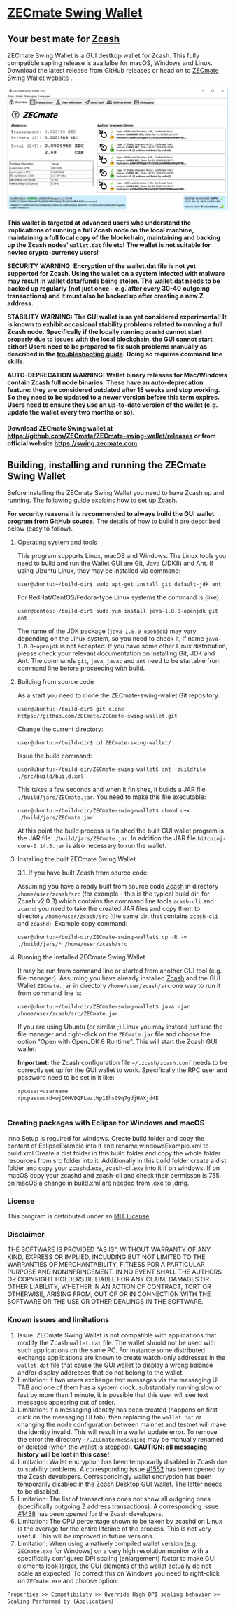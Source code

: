 # [ZECmate Swing Wallet](https://swing.zecmate.com/) 
## Your best mate for [Zcash](https://z.cash/)

ZECmate Swing Wallet is a GUI destkop wallet for Zcash. This fully compatible sapling release is availalbe for macOS, Windows and Linux. Download the latest release from GitHub releases or head on to [ZECmate Swing Wallet website](https://swing.zecmate.com/) .

![Screenshot](https://github.com/ZECmate/ZECmate-swing-wallet/raw/master/docs/zecmate.png "Main Window")

**This wallet is targeted at advanced users who understand the implications of running a full Zcash node on**
**the local machine, maintaining a full local copy of the blockchain, maintaining and backing up the**
**Zcash nodes' `wallet.dat` file etc! The wallet is not suitable for novice crypto-currency users!**

**SECURITY WARNING: Encryption of the wallet.dat file is not yet supported for Zcash. Using the wallet** 
**on a system infected with malware may result in wallet data/funds being stolen. The**
**wallet.dat needs to be backed up regularly (not just once - e.g. after every 30-40**
**outgoing transactions) and it must also be backed up after creating a new Z address.**

**STABILITY WARNING: The GUI wallet is as yet considered experimental! It is known to exhibit occasional stability problems related to running a full Zcash node.**
**Specifically if the locally running `zcashd` cannot start properly due to issues with the local blockchain, the GUI cannot start either!**
**Users need to be prepared to fix such problems manually as described in the [troubleshooting guide](docs/TroubleshootingGuide.md).**
**Doing so requires command line skills.**

**AUTO-DEPRECATION WARNING: Wallet binary releases for Mac/Windows contain Zcash full node binaries. These have an auto-deprecation feature:**
**they are considered outdated after 18 weeks and stop working. So they need to be updated to a newer version before this term expires.**
**Users need to ensure they use an up-to-date version of the wallet (e.g. update the wallet every two months or so).**

#### Download ZECmate Swing wallet at https://github.com/ZECmate/ZECmate-swing-wallet/releases or from official website https://swing.zecmate.com

## Building, installing and running the ZECmate Swing Wallet

Before installing the ZECmate Swing Wallet you need to have Zcash up and running. The following 
[guide](https://github.com/zcash/zcash/blob/master/README.md) 
explains how to set up [Zcash](https://z.cash/). 

**For security reasons it is recommended to always build the GUI wallet program from GitHub**
**[source](https://github.com/ZECmate/ZECmate-swing-wallet/archive/master.zip).**
The details of how to build it are described below (easy to follow). 


1. Operating system and tools

   This program supports Linux, macOS and Windows.
   The Linux tools you need to build and run the Wallet GUI are Git, Java (JDK8) and
   Ant. If using Ubuntu Linux, they may be installed via command: 
   ```
   user@ubuntu:~/build-dir$ sudo apt-get install git default-jdk ant
   ``` 
   For RedHat/CentOS/Fedora-type Linux systems the command is (like):
   ```
   user@centos:~/build-dir$ sudo yum install java-1.8.0-openjdk git ant 
   ```
   The name of the JDK package (`java-1.8.0-openjdk`) may vary depending on the Linux system, so you need to
   check it, if name `java-1.8.0-openjdk` is not accepted.
   If you have some other Linux distribution, please check your relevant documentation on installing Git, 
   JDK and Ant. The commands `git`, `java`, `javac` and `ant` need to be startable from command line 
   before proceeding with build.

2. Building from source code

   As a start you need to clone the ZECmate-swing-wallet Git repository:
   ```
   user@ubuntu:~/build-dir$ git clone https://github.com/ZECmate/ZECmate-swing-wallet.git
   ```
   Change the current directory:
   ```
   user@ubuntu:~/build-dir$ cd ZECmate-swing-wallet/
   ```
   Issue the build command:
   ```
   user@ubuntu:~/build-dir/ZECmate-swing-wallet$ ant -buildfile ./src/build/build.xml
   ```
   This takes a few seconds and when it finishes, it builds a JAR file `./build/jars/ZECmate.jar`. 
   You need to make this file executable:
   ```
   user@ubuntu:~/build-dir/ZECmate-swing-wallet$ chmod u+x ./build/jars/ZECmate.jar
   ```
   At this point the build process is finished the built GUI wallet program is the JAR 
   file `./build/jars/ZECmate.jar`. In addition the JAR file 
   `bitcoinj-core-0.14.5.jar` is also necessary to run the wallet. 

3. Installing the built ZECmate Swing Wallet

   3.1. If you have built Zcash from source code:

     Assuming you have already built from source code [Zcash](https://z.cash/) in directory `/home/user/zcash/src` (for example - this is the typical build dir. for Zcash v2.0.3) which contains the command line tools `zcash-cli` and `zcashd` you need to take the created JAR files and copy them to directory `/home/user/zcash/src` (the same dir. that contains `zcash-cli` and `zcashd`). Example copy command:
      ```
      user@ubuntu:~/build-dir/ZECmate-swing-wallet$ cp -R -v ./build/jars/* /home/user/zcash/src    
      ```

4. Running the installed ZECmate Swing Wallet

   It may be run from command line or started from another GUI tool (e.g. file manager). 
   Assuming you have already installed [Zcash](https://z.cash/) and the GUI Wallet `ZECmate.jar` in 
   directory `/home/user/zcash/src` one way to run it from command line is:
   ```
   user@ubuntu:~/build-dir/ZECmate-swing-wallet$ java -jar /home/user/zcash/src/ZECmate.jar
   ```
   If you are using Ubuntu (or similar ;) Linux you may instead just use the file manager and 
   right-click on the `ZECmate.jar` file and choose the option "Open with OpenJDK 8 Runtime". 
   This will start the Zcash GUI wallet.
   
   **Important:** the Zcash configuration file `~/.zcash/zcash.conf` needs to be correctly set up for the GUI
   wallet to work. Specifically the RPC user and password need to be set in it like:
   ```
   rpcuser=username
   rpcpassword=wjQOHVDQFLwztWp1Ehs09q7gdjHAXjd4E
    
   ``` 

### Creating packages with Eclipse for Windows and macOS
Inno Setup is required for windows.
Create build folder and copy the content of EclipseExample into it and rename windowsExample.xml to build.xml 
Create a dist folder in this build folder and copy the whole folder resources from src folder into it.
Additionally in this build folder create a dist folder and copy your zcashd.exe, zcash-cli.exe into it if on windows. 
If on macOS copy your zcashd and zcash-cli and check their permisson is 755. on macOS a change in build.xml are needed from .exe to .dmg.

### License
This program is distributed under an [MIT License](https://github.com/ZECmate/ZECmate-swing-wallet/raw/master/LICENSE).

### Disclaimer

THE SOFTWARE IS PROVIDED "AS IS", WITHOUT WARRANTY OF ANY KIND, EXPRESS OR
IMPLIED, INCLUDING BUT NOT LIMITED TO THE WARRANTIES OF MERCHANTABILITY,
FITNESS FOR A PARTICULAR PURPOSE AND NONINFRINGEMENT. IN NO EVENT SHALL THE
AUTHORS OR COPYRIGHT HOLDERS BE LIABLE FOR ANY CLAIM, DAMAGES OR OTHER
LIABILITY, WHETHER IN AN ACTION OF CONTRACT, TORT OR OTHERWISE, ARISING FROM,
OUT OF OR IN CONNECTION WITH THE SOFTWARE OR THE USE OR OTHER DEALINGS IN THE
SOFTWARE.

### Known issues and limitations

1. Issue: ZECmate Swing Wallet is not compatible with applications that modify the Zcash `wallet.dat` file. The wallet should not be used
with such applications on the same PC. For instance some distributed exchange applications are known to create watch-only addresses in the
`wallet.dat` file that cause the GUI wallet to display a wrong balance and/or display addresses that do not belong to the wallet. 
1. Limitation: if two users exchange text messages via the messaging UI TAB and one of them has a system clock, substantially running slow or fast by more than 1 minute, it is possible that this user will see text messages appearing out of order. 
1. Limitation: if a messaging identity has been created (happens on first click on the messaging UI tab), then replacing the `wallet.dat` or changing the node configuration between mainnet and testnet will make the identity invalid. This will result in a wallet update error. To remove the error the directory `~/.ZECmate/messaging` may be manually renamed or deleted (when the wallet is stopped). **CAUTION: all messaging history will be lost in this case!**
1. Limitation: Wallet encryption has been temporarily disabled in Zcash due to stability problems. A corresponding issue 
[#1552](https://github.com/zcash/zcash/issues/1552) has been opened by the Zcash developers. Correspondingly
wallet encryption has been temporarily disabled in the Zcash Desktop GUI Wallet.
The latter needs to be disabled. 
1. Limitation: The list of transactions does not show all outgoing ones (specifically outgoing Z address 
transactions). A corresponding issue [#1438](https://github.com/zcash/zcash/issues/1438) has been opened 
for the Zcash developers. 
1. Limitation: The CPU percentage shown to be taken by zcashd on Linux is the average for the entire lifetime 
of the process. This is not very useful. This will be improved in future versions.
1. Limitation: When using a natively compiled wallet version (e.g. `ZECmate.exe` for Windows) on a 
very high resolution monitor with a specifically configured DPI scaling (enlargement) factor to make GUI 
elements look larger, the GUI elements of the wallet actually do not scale as expected. To correct this on
Windows you need to right-click on `ZECmate.exe` and choose option:
```
Properties >> Compatibility >> Override High DPI scaling behavior >> Scaling Performed by (Application)
```
